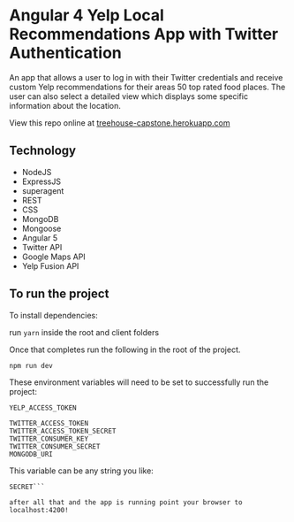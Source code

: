 # Angular 4 Yelp Local Recommendations App with Twitter Authentication 

An app that allows a user to log in with their Twitter credentials and receive custom Yelp recommendations for their areas 50 top rated food places. The user can also select a detailed view which displays some specific information about the location.

View this repo online at [treehouse-capstone.herokuapp.com](treehouse-capstone.herokuapp.com)

## Technology 
- NodeJS
- ExpressJS
- superagent
- REST
- CSS
- MongoDB
- Mongoose 
- Angular 5
- Twitter API
- Google Maps API
- Yelp Fusion API

## To run the project

To install dependencies: 

run `yarn` inside the root and client folders

Once that completes run the following in the root of the project.
```
npm run dev 
```

These environment variables will need to be set to successfully run the project:
```
YELP_ACCESS_TOKEN

TWITTER_ACCESS_TOKEN
TWITTER_ACCESS_TOKEN_SECRET
TWITTER_CONSUMER_KEY
TWITTER_CONSUMER_SECRET
MONGODB_URI
```

This variable can be any string you like:
```
SECRET```

after all that and the app is running point your browser to localhost:4200!
